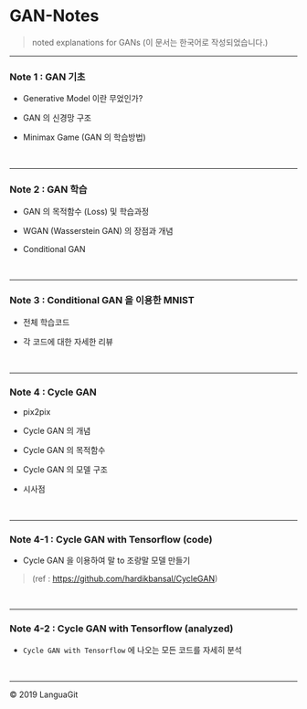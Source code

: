 # GAN-Notes
> noted explanations for GANs (이 문서는 한국어로 작성되었습니다.)

---

### Note 1 : GAN 기초

- Generative Model 이란 무었인가?

- GAN 의 신경망 구조

- Minimax Game (GAN 의 학습방법)

</br>

---

### Note 2 : GAN 학습

- GAN 의 목적함수 (Loss) 및 학습과정

- WGAN (Wasserstein GAN) 의 장점과 개념

- Conditional GAN

</br>

---

### Note 3 : Conditional GAN 을 이용한 MNIST

- 전체 학습코드

- 각 코드에 대한 자세한 리뷰

</br>

---

### Note 4 : Cycle GAN

- pix2pix

- Cycle GAN 의 개념

- Cycle GAN 의 목적함수

- Cycle GAN 의 모델 구조

- 시사점

</br>

---

### Note 4-1 : Cycle GAN with Tensorflow (code)

- Cycle GAN 을 이용하여 말 to 조랑말 모델 만들기

> (ref : https://github.com/hardikbansal/CycleGAN)

</br>

---

### Note 4-2 : Cycle GAN with Tensorflow (analyzed)

- `Cycle GAN with Tensorflow` 에 나오는 모든 코드를 자세히 분석

</br>

---

&copy; 2019 LanguaGit
